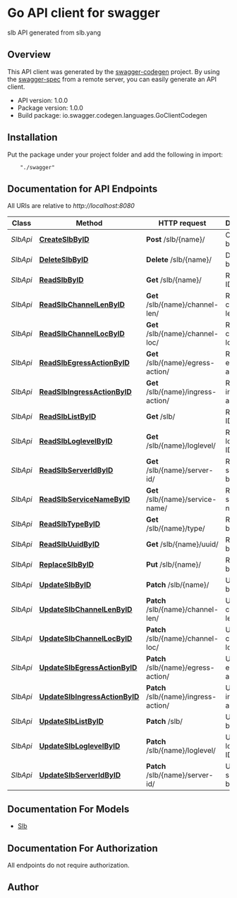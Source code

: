 # Go API client for swagger

slb API generated from slb.yang

## Overview
This API client was generated by the [swagger-codegen](https://github.com/swagger-api/swagger-codegen) project.  By using the [swagger-spec](https://github.com/swagger-api/swagger-spec) from a remote server, you can easily generate an API client.

- API version: 1.0.0
- Package version: 1.0.0
- Build package: io.swagger.codegen.languages.GoClientCodegen

## Installation
Put the package under your project folder and add the following in import:
```
    "./swagger"
```

## Documentation for API Endpoints

All URIs are relative to *http://localhost:8080*

Class | Method | HTTP request | Description
------------ | ------------- | ------------- | -------------
*SlbApi* | [**CreateSlbByID**](docs/SlbApi.md#createslbbyid) | **Post** /slb/{name}/ | Create slb by ID
*SlbApi* | [**DeleteSlbByID**](docs/SlbApi.md#deleteslbbyid) | **Delete** /slb/{name}/ | Delete slb by ID
*SlbApi* | [**ReadSlbByID**](docs/SlbApi.md#readslbbyid) | **Get** /slb/{name}/ | Read slb by ID
*SlbApi* | [**ReadSlbChannelLenByID**](docs/SlbApi.md#readslbchannellenbyid) | **Get** /slb/{name}/channel-len/ | Read channel-len by ID
*SlbApi* | [**ReadSlbChannelLocByID**](docs/SlbApi.md#readslbchannellocbyid) | **Get** /slb/{name}/channel-loc/ | Read channel-loc by ID
*SlbApi* | [**ReadSlbEgressActionByID**](docs/SlbApi.md#readslbegressactionbyid) | **Get** /slb/{name}/egress-action/ | Read egress-action by ID
*SlbApi* | [**ReadSlbIngressActionByID**](docs/SlbApi.md#readslbingressactionbyid) | **Get** /slb/{name}/ingress-action/ | Read ingress-action by ID
*SlbApi* | [**ReadSlbListByID**](docs/SlbApi.md#readslblistbyid) | **Get** /slb/ | Read slb by ID
*SlbApi* | [**ReadSlbLoglevelByID**](docs/SlbApi.md#readslbloglevelbyid) | **Get** /slb/{name}/loglevel/ | Read loglevel by ID
*SlbApi* | [**ReadSlbServerIdByID**](docs/SlbApi.md#readslbserveridbyid) | **Get** /slb/{name}/server-id/ | Read server-id by ID
*SlbApi* | [**ReadSlbServiceNameByID**](docs/SlbApi.md#readslbservicenamebyid) | **Get** /slb/{name}/service-name/ | Read service-name by ID
*SlbApi* | [**ReadSlbTypeByID**](docs/SlbApi.md#readslbtypebyid) | **Get** /slb/{name}/type/ | Read type by ID
*SlbApi* | [**ReadSlbUuidByID**](docs/SlbApi.md#readslbuuidbyid) | **Get** /slb/{name}/uuid/ | Read uuid by ID
*SlbApi* | [**ReplaceSlbByID**](docs/SlbApi.md#replaceslbbyid) | **Put** /slb/{name}/ | Replace slb by ID
*SlbApi* | [**UpdateSlbByID**](docs/SlbApi.md#updateslbbyid) | **Patch** /slb/{name}/ | Update slb by ID
*SlbApi* | [**UpdateSlbChannelLenByID**](docs/SlbApi.md#updateslbchannellenbyid) | **Patch** /slb/{name}/channel-len/ | Update channel-len by ID
*SlbApi* | [**UpdateSlbChannelLocByID**](docs/SlbApi.md#updateslbchannellocbyid) | **Patch** /slb/{name}/channel-loc/ | Update channel-loc by ID
*SlbApi* | [**UpdateSlbEgressActionByID**](docs/SlbApi.md#updateslbegressactionbyid) | **Patch** /slb/{name}/egress-action/ | Update egress-action by ID
*SlbApi* | [**UpdateSlbIngressActionByID**](docs/SlbApi.md#updateslbingressactionbyid) | **Patch** /slb/{name}/ingress-action/ | Update ingress-action by ID
*SlbApi* | [**UpdateSlbListByID**](docs/SlbApi.md#updateslblistbyid) | **Patch** /slb/ | Update slb by ID
*SlbApi* | [**UpdateSlbLoglevelByID**](docs/SlbApi.md#updateslbloglevelbyid) | **Patch** /slb/{name}/loglevel/ | Update loglevel by ID
*SlbApi* | [**UpdateSlbServerIdByID**](docs/SlbApi.md#updateslbserveridbyid) | **Patch** /slb/{name}/server-id/ | Update server-id by ID


## Documentation For Models

 - [Slb](docs/Slb.md)


## Documentation For Authorization

 All endpoints do not require authorization.


## Author



